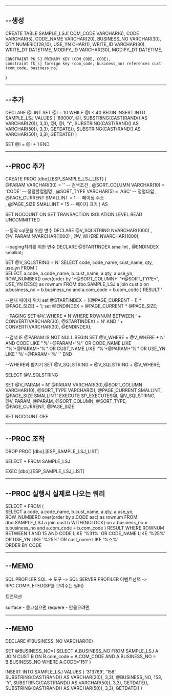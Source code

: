 

--------------------------------------------------------------------
--생성
--------------------------------------------------------------------

CREATE TABLE SAMPLE_LSJ(
	COM_CODE VARCHAR(6),
	CODE VARCHAR(5),
	CODE_NAME VARCHAR(20),
	BUSINESS_NO VARCHAR(30), 
	QTY NUMERIC(28,10),
	USE_YN CHAR(1),
	WRITE_ID VARCHAR(30),
	WRITE_DT DATETIME,
	MODIFY_ID VARCHAR(30),
	MODIFY_DT DATETIME,	

	CONSTRAINT PK_SJ PRIMARY KEY (COM_CODE, CODE),
	constraint fk_sj foreign key (com_code, business_no) references cust (com_code, business_no)
)

--------------------------------------------------------------------
--추가
--------------------------------------------------------------------

DECLARE @I INT
SET @I = 10
WHILE @I < 40
BEGIN
 INSERT INTO SAMPLE_LSJ VALUES (
     '80000',
     @I,
     SUBSTRING(CAST(RAND() AS VARCHAR(20)), 3,3),
	 @I,
	 @I,
	 'Y',
     SUBSTRING(CAST(RAND() AS VARCHAR(50)), 3,3),
     GETDATE(),
	 SUBSTRING(CAST(RAND() AS VARCHAR(50)), 3,3),
	 GETDATE()
 )

 SET @I = @I + 1
END

--------------------------------------------------------------------
--PROC 추가
--------------------------------------------------------------------

CREATE PROC [dbo].[ESP_SAMPLE_LSJ_LIST]
(  
	@PARAM			VARCHAR(30) = ''		-- 검색조건
,	@SORT_COLUMN	VARCHAR(10)	= 'CODE'	-- 정렬할컬럼명
,	@SORT_TYPE		VARCHAR(5)	= 'ASC'		-- 정렬타입
,	@PAGE_CURRENT	SMALLINT	= 1			-- 페이징 주소	
,	@PAGE_SIZE		SMALLINT	= 15		-- 페이지 크기
)
AS

SET NOCOUNT ON
SET TRANSACTION ISOLATION LEVEL READ UNCOMMITTED

--동적 sql문을 위한 변수
DECLARE	@V_SQLSTRING	NVARCHAR(1000)
	,	@V_PARAM		NVARCHAR(1000)
	,	@V_WHERE		NVARCHAR(1000);

--paging처리를 위한 변수
DECLARE @STARTINDEX smallint
	,	@ENDINDEX smallint;

SET @V_SQLSTRING = N'
	SELECT code, code_name, cust_name, qty, use_yn
	FROM    (   
		SELECT  a.code, a.code_name, b.cust_name, a.qty, a.use_yn, ROW_NUMBER() over(order by '+@SORT_COLUMN+' '+@SORT_TYPE+', USE_YN DESC) as rownum
		FROM dbo.SAMPLE_LSJ a join cust b 
		on a.business_no = b.business_no and a.com_code = b.com_code
	) RESULT '

--현재 페이지 위치
set @STARTINDEX =  ((@PAGE_CURRENT - 1) * @PAGE_SIZE) + 1;
set @ENDINDEX = @PAGE_CURRENT * @PAGE_SIZE;

--PAGING
SET @V_WHERE = N'WHERE ROWNUM BETWEEN ' + CONVERT(VARCHAR(30), @STARTINDEX) + N' AND ' + CONVERT(VARCHAR(30), @ENDINDEX);

--검색
IF @PARAM IS NOT NULL
BEGIN
	SET @V_WHERE = @V_WHERE + N' AND  CODE LIKE ''%'+@PARAM+'%'' OR CODE_NAME LIKE ''%'+@PARAM+'%'' 
	OR CUST_NAME LIKE ''%'+@PARAM+'%'' OR USE_YN LIKE ''%'+@PARAM+'%'' '
END

--WHERE와 합치기
SET @V_SQLSTRING = @V_SQLSTRING + @V_WHERE;

SELECT @V_SQLSTRING

SET @V_PARAM = N' @PARAM VARCHAR(30),@SORT_COLUMN VARCHAR(10), @SORT_TYPE VARCHAR(5), @PAGE_CURRENT SMALLINT, @PAGE_SIZE SMALLINT'
EXECUTE SP_EXECUTESQL @V_SQLSTRING, @V_PARAM, @PARAM, @SORT_COLUMN, @SORT_TYPE, @PAGE_CURRENT, @PAGE_SIZE

SET NOCOUNT OFF


--------------------------------------------------------------------
--PROC 조작
--------------------------------------------------------------------

DROP PROC [dbo].[ESP_SAMPLE_LSJ_LIST]

SELECT * FROM SAMPLE_LSJ

EXEC [dbo].[ESP_SAMPLE_LSJ_LIST]

--------------------------------------------------------------------
--PROC 실행시 실제로 나오는 쿼리
--------------------------------------------------------------------

SELECT *
FROM    (   
	SELECT  a.code, a.code_name, b.cust_name, a.qty, a.use_yn, ROW_NUMBER() over(order by a.CODE asc) as rownum
	FROM dbo.SAMPLE_LSJ a join cust b WITH(NOLOCK)
	on a.business_no = b.business_no and a.com_code = b.com_code
	) RESULT 
WHERE ROWNUM BETWEEN 1 AND 15 AND 
	CODE LIKE '%31%' OR CODE_NAME LIKE '%25%' OR USE_YN LIKE '%25%'  OR cust_name LIKE '%스%'  
	ORDER BY CODE

--------------------------------------------------------------------
--MEMO
--------------------------------------------------------------------

SQL PROFILER
SQL -> 도구 -> SQL SERVER PROFILER
이벤트선택 -> RPC:COMPLETED(SP를 보여주는 필터)

트랜잭션 

surface - 묻고싶으면 
requere - 안물으려면

--------------------------------------------------------------------
--MEMO
--------------------------------------------------------------------

DECLARE @BUSINESS_NO VARCHAR(10)

SET @BUSINESS_NO=(
	SELECT A.BUSINESS_NO
	FROM SAMPLE_LSJ A JOIN CUST B
	ON B.com_code = A.COM_CODE AND A.BUSINESS_NO = B.BUSINESS_NO
	WHERE A.CODE='151'
)
	
INSERT INTO SAMPLE_LSJ VALUES (
	'313769',
	'158',
	SUBSTRING(CAST(RAND() AS VARCHAR(20)), 3,3),
	@BUSINESS_NO,
	153,
	'Y',
	SUBSTRING(CAST(RAND() AS VARCHAR(50)), 3,3),
	GETDATE(),
	SUBSTRING(CAST(RAND() AS VARCHAR(50)), 3,3),
	GETDATE()
 )